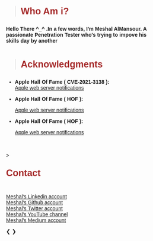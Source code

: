 > <html><body><b><p style="color:#A52A2A;font-size:25px">Who Am i?</p></b></body></html>

<b>Hello There ^_^ .In a few words, I'm Meshal AlMansour. A passionate Penetration Tester who's trying to impove his skills day by another</b>
<br>
<br>

> <html><body><b><p style="color:#A52A2A;font-size:25px">Acknowledgments</p></b></body></html>

 <ul><li><b>Apple Hall Of Fame ( CVE-2021-3138 ):</b></li>
<a href="https://support.apple.com/en-us/HT201536/">Apple web server notifications</a></ul>
<ul><li><b>Apple Hall Of Fame ( HOF ):</b></li></ul>
<ul><a href="https://support.apple.com/en-us/HT201536/">Apple web server notifications</a></ul>
<ul><li><b>Apple Hall Of Fame ( HOF ):</b></li></ul>
<ul><a href="https://support.apple.com/en-us/HT201536/">Apple web server notifications</a></ul>

<br>
<br>
> <html><body><b><p style="color:#A52A2A;font-size:25px">Contact</p></b></body></html>

 <br>
<i class="fab fa-linkedin"></i> <a href="https://support.apple.com/en-us/HT201536/"> Meshal's Linkedin account</a> 
<br>
<i class="fab fa-github"></i> <a href="https://support.apple.com/en-us/HT201536/"> Meshal's Github account</a> 
<br>
<i class="fab fa-twitter"></i> <a href="https://support.apple.com/en-us/HT201536/"> Meshal's Twitter account</a> 
<br>
<i class="fab fa-youtube"></i> <a href="https://support.apple.com/en-us/HT201536/">Meshal's YouTube channel</a> 
<br>
<i class="fab fa-medium"></i> <a href="https://support.apple.com/en-us/HT201536/"> Meshal's Medium account</a> 

<html>
<head>
<meta name="viewport" content="width=device-width, initial-scale=1">
<style>
* {box-sizing: border-box}
body {font-family: Verdana, sans-serif; margin:0}
.mySlides {display: none}
img {vertical-align: middle;}

/* Slideshow container */
.slideshow-container {
  max-width: 1000px;
  position: relative;
  margin: auto;
}

/* Next & previous buttons */
.prev, .next {
  cursor: pointer;
  position: absolute;
  top: 50%;
  width: auto;
  padding: 16px;
  margin-top: -22px;
  color: white;
  font-weight: bold;
  font-size: 18px;
  transition: 0.6s ease;
  border-radius: 0 3px 3px 0;
  user-select: none;
}

/* Position the "next button" to the right */
.next {
  right: 0;
  border-radius: 3px 0 0 3px;
}

/* On hover, add a black background color with a little bit see-through */
.prev:hover, .next:hover {
  background-color: rgba(0,0,0,0.8);
}

/* Caption text */
.text {
  color: #f2f2f2;
  font-size: 15px;
  padding: 8px 12px;
  position: absolute;
  bottom: 8px;
  width: 100%;
  text-align: center;
}

/* Number text (1/3 etc) */
.numbertext {
  color: #f2f2f2;
  font-size: 12px;
  padding: 8px 12px;
  position: absolute;
  top: 0;
}

/* The dots/bullets/indicators */
.dot {
  cursor: pointer;
  height: 15px;
  width: 15px;
  margin: 0 2px;
  background-color: #bbb;
  border-radius: 50%;
  display: inline-block;
  transition: background-color 0.6s ease;
}

.active, .dot:hover {
  background-color: #717171;
}

/* Fading animation */
.fade {
  -webkit-animation-name: fade;
  -webkit-animation-duration: 1.5s;
  animation-name: fade;
  animation-duration: 1.5s;
}

@-webkit-keyframes fade {
  from {opacity: .4} 
  to {opacity: 1}
}

@keyframes fade {
  from {opacity: .4} 
  to {opacity: 1}
}

/* On smaller screens, decrease text size */
@media only screen and (max-width: 300px) {
  .prev, .next,.text {font-size: 11px}
}
</style>
</head>
<body>

<div class="slideshow-container">

<div class="mySlides fade">
  <div class="numbertext">1 / 3</div>
  <img src="/pics/7rs.jpeg" style="width:100%">
  <div class="text">Caption Text</div>
</div>

<div class="mySlides fade">
  <div class="numbertext">2 / 3</div>
  <img src="/pics/7rs.jpeg" style="width:100%">
  <div class="text">Caption Two</div>
</div>

<div class="mySlides fade">
  <div class="numbertext">3 / 3</div>
  <img src="/pics/CVE-2021-3138.png" style="width:100%">
  <div class="text">Caption Three</div>
</div>

<a class="prev" onclick="plusSlides(-1)">&#10094;</a>
<a class="next" onclick="plusSlides(1)">&#10095;</a>

</div>
<br>

<div style="text-align:center">
  <span class="dot" onclick="currentSlide(1)"></span> 
  <span class="dot" onclick="currentSlide(2)"></span> 
  <span class="dot" onclick="currentSlide(3)"></span> 
</div>

<script>
var slideIndex = 1;
showSlides(slideIndex);

function plusSlides(n) {
  showSlides(slideIndex += n);
}

function currentSlide(n) {
  showSlides(slideIndex = n);
}

function showSlides(n) {
  var i;
  var slides = document.getElementsByClassName("mySlides");
  var dots = document.getElementsByClassName("dot");
  if (n > slides.length) {slideIndex = 1}    
  if (n < 1) {slideIndex = slides.length}
  for (i = 0; i < slides.length; i++) {
      slides[i].style.display = "none";  
  }
  for (i = 0; i < dots.length; i++) {
      dots[i].className = dots[i].className.replace(" active", "");
  }
  slides[slideIndex-1].style.display = "block";  
  dots[slideIndex-1].className += " active";
}
</script>

</body>
</html> 

